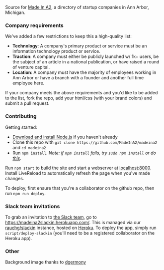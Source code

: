 Source for [Made In A2](http://www.madeina2.com/), a directory of startup companies in Ann Arbor, Michigan.

### Company requirements

We've added a few restrictions to keep this a high-quality list:

 - **Technology**: A company's primary product or service must be an information technology product or service.
 - **Traction**: A company must either be publicly launched w/ 1k+ users, be the subject of an article in a national publication, or have raised a round of venture capital.
 - **Location**: A company must have the majority of employees working in Ann Arbor or have a branch with a founder and another full time employee here.

If your company meets the above requirements and you'd like to be added to the list, fork the repo, add your html/css (with your brand colors) and submit a pull request.


### Contributing

Getting started:
 - [Download and install Node.js](http://nodejs.org/) if you haven't already
 - Clone this repo with `git clone https://github.com/MadeInA2/madeina2` and `cd madeina2`
 - Run `npm install`. *Note: if `npm install` fails, try `sudo npm install` or do [this](http://stackoverflow.com/questions/16151018/npm-throws-error-without-sudo).*

Run `npm start` to build the site and start a webserver at [localhost:8000](http://localhost:8000/). Install LiveReload to automatically refresh the page when you've made changes.

To deploy, first ensure that you're a collaborator on the github repo, then run `npm run deploy`.


### Slack team invitations

To grab an invitation to [the Slack team](https://madeina2.slack.com), go to https://madeina2slackin.herokuapp.com/. This is managed via our [rauchg/slackin](https://github.com/rauchg/slackin) instance, hosted on [Heroku](https://heroku.com/). To deploy the app, simply run `script/deploy-slackin` (you'll need to be a registered collaborator on the Heroku app).


### Other

Background image thanks to [dgermony](https://flic.kr/p/eHtTm)